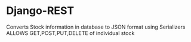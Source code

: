 # Django-REST
Converts Stock information in database to JSON format using Serializers
ALLOWS GET,POST,PUT,DELETE of individual stock
